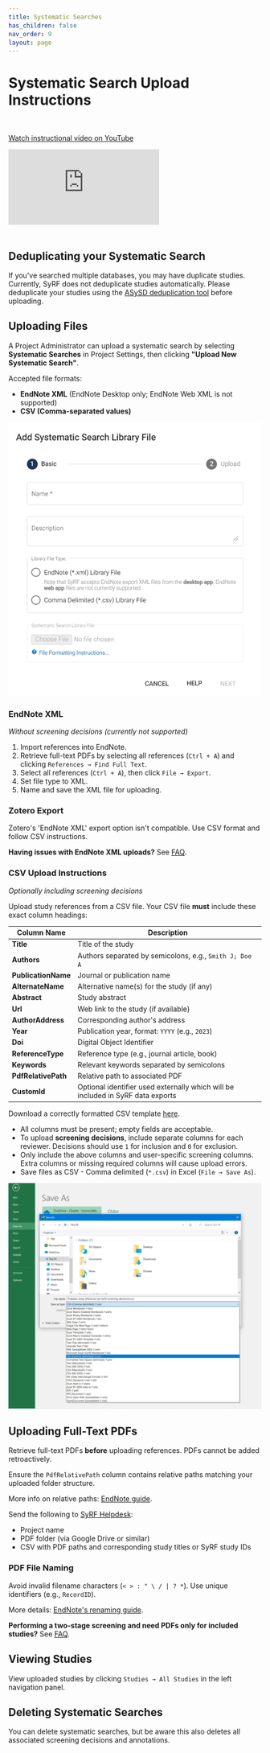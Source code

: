 ```yaml
---
title: Systematic Searches
has_children: false
nav_order: 9
layout: page
---
```


# Systematic Search Upload Instructions

<br/>

[Watch instructional video on YouTube](https://www.youtube.com/embed/e6blmlaPrNA?list=PLT9yacSnQZW85roKzVqoC11OiXm9pob-4)
<!---Link to youtube help video:--->
<div class="youtube-wrapper">
    <iframe src="https://www.youtube.com/embed/e6blmlaPrNA?list=PLT9yacSnQZW85roKzVqoC11OiXm9pob-4" 
            title="Instructional video on systematic search upload"
            frameborder="0" 
            allow="accelerometer; autoplay; clipboard-write; encrypted-media; gyroscope; picture-in-picture; web-share" 
            allowfullscreen>
    </iframe>
</div>

<br/>

## Deduplicating your Systematic Search

If you've searched multiple databases, you may have duplicate studies. Currently, SyRF does not deduplicate studies automatically. Please deduplicate your studies using the [ASySD deduplication tool](https://camarades.shinyapps.io/RDedup/) before uploading.

## Uploading Files

A Project Administrator can upload a systematic search by selecting **Systematic Searches** in Project Settings, then clicking **"Upload New Systematic Search"**.

Accepted file formats:

- **EndNote XML** (EndNote Desktop only; EndNote Web XML is not supported)
- **CSV (Comma-separated values)**

![Upload example](figs/Fig_Upload_search.png)

### EndNote XML

*Without screening decisions (currently not supported)*

1. Import references into EndNote.
2. Retrieve full-text PDFs by selecting all references (`Ctrl + A`) and clicking `References → Find Full Text`.
3. Select all references (`Ctrl + A`), then click `File → Export`.
4. Set file type to XML.
5. Name and save the XML file for uploading.

### Zotero Export

Zotero's 'EndNote XML' export option isn't compatible. Use CSV format and follow CSV instructions.

**Having issues with EndNote XML uploads?** See [FAQ](https://syrf.org.uk/faq).

### CSV Upload Instructions

*Optionally including screening decisions*

Upload study references from a CSV file. Your CSV file **must** include these exact column headings:

| Column Name       | Description                                              |
|-------------------|----------------------------------------------------------|
| **Title**         | Title of the study                                       |
| **Authors**       | Authors separated by semicolons, e.g., `Smith J; Doe A`  |
| **PublicationName** | Journal or publication name                              |
| **AlternateName** | Alternative name(s) for the study (if any)               |
| **Abstract**      | Study abstract                                           |
| **Url**           | Web link to the study (if available)                     |
| **AuthorAddress** | Corresponding author's address                           |
| **Year**          | Publication year, format: `YYYY` (e.g., `2023`)          |
| **Doi**           | Digital Object Identifier                                |
| **ReferenceType** | Reference type (e.g., journal article, book)             |
| **Keywords**      | Relevant keywords separated by semicolons                |
| **PdfRelativePath** | Relative path to associated PDF                          |
| **CustomId**      | Optional identifier used externally which will be included in SyRF data exports|

Download a correctly formatted CSV template [here](https://syrf.org.uk/assets/pdfs/Example_systematic_search_upload.csv).

- All columns must be present; empty fields are acceptable.
- To upload **screening decisions**, include separate columns for each reviewer. Decisions should use `1` for inclusion and `0` for exclusion.
- Only include the above columns and user-specific screening columns. Extra columns or missing required columns will cause upload errors.
- Save files as CSV - Comma delimited (`*.csv`) in Excel (`File → Save As`).

![CSV Save](figs/save_csv.png)

## Uploading Full-Text PDFs

Retrieve full-text PDFs **before** uploading references. PDFs cannot be added retroactively.

Ensure the `PdfRelativePath` column contains relative paths matching your uploaded folder structure.

More info on relative paths: [EndNote guide](https://support.clarivate.com/Endnote/s/article/EndNote-Attaching-PDF-files-in-EndNote-desktop-library?language=en_US).

Send the following to [SyRF Helpdesk](mailto:helpdesk@syrf.org.uk):

- Project name
- PDF folder (via Google Drive or similar)
- CSV with PDF paths and corresponding study titles or SyRF study IDs

### PDF File Naming

Avoid invalid filename characters (`< > : " \ / | ? *`). Use unique identifiers (e.g., `RecordID`).

More details: [EndNote's renaming guide](https://support.clarivate.com/Endnote/s/article/Rename-PDFs-in-EndNote?language=en_US).

**Performing a two-stage screening and need PDFs only for included studies?** See [FAQ](https://syrf.org.uk/faq).

## Viewing Studies

View uploaded studies by clicking `Studies → All Studies` in the left navigation panel.

## Deleting Systematic Searches

You can delete systematic searches, but be aware this also deletes all associated screening decisions and annotations.

